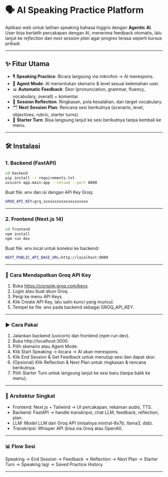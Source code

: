 # 🗣️ AI Speaking Practice Platform

Aplikasi web untuk latihan speaking bahasa Inggris dengan **Agentic AI**.  
User bisa berlatih percakapan dengan AI, menerima feedback otomatis, lalu lanjut ke *reflection* dan *next session plan* agar progres terasa seperti kursus pribadi.  

---

## ✨ Fitur Utama
- 🎙️ **Speaking Practice**: Bicara langsung via mikrofon → AI merespons.  
- 🧠 **Agent Mode**: AI menentukan skenario & level sesuai kelemahan user.  
- 📊 **Automatic Feedback**: Skor (pronunciation, grammar, fluency, vocabulary, overall) + komentar.  
- 🔄 **Session Reflection**: Ringkasan, pola kesalahan, dan target vocabulary.  
- 🗂️ **Next Session Plan**: Rencana sesi berikutnya (scenario, level, objectives, rubric, starter turns).  
- 🚀 **Starter Turn**: Bisa langsung lanjut ke sesi berikutnya tanpa kembali ke menu.  

---

## 🛠️ Instalasi

### 1. Backend (FastAPI)
```bash
cd backend
pip install -r requirements.txt
uvicorn app.main:app --reload --port 8000
`````

Buat file .env dan isi dengan API Key Groq:
```bash
GROQ_API_KEY=grq_xxxxxxxxxxxxxxxxxxxx
`````
________________________________________
### 2. Frontend (Next.js 14)
```bash
cd frontend
npm install
npm run dev
`````
Buat file .env.local untuk koneksi ke backend:
```bash
NEXT_PUBLIC_API_BASE_URL=http://localhost:8000
`````
________________________________________
### 🔑 Cara Mendapatkan Groq API Key
1.	Buka https://console.groq.com/keys.
2.	Login atau buat akun Groq.
3.	Pergi ke menu API Keys.
4.	Klik Create API Key, lalu salin kunci yang muncul.
5.	Tempel ke file .env pada backend sebagai GROQ_API_KEY.
________________________________________
### ▶️ Cara Pakai
1.	Jalankan backend (uvicorn) dan frontend (npm run dev).
2.	Buka http://localhost:3000.
3.	Pilih skenario atau Agent Mode.
4.	Klik Start Speaking → bicara → AI akan merespons.
5.	Klik End Session & Get Feedback untuk menutup sesi dan dapat skor.
6.	(Opsional) Klik Reflection & Next Plan untuk ringkasan & rencana berikutnya.
7.	Pilih Starter Turn untuk langsung lanjut ke sesi baru (tanpa balik ke menu).
________________________________________
### 📌 Arsitektur Singkat
-	Frontend: Next.js + Tailwind → UI percakapan, rekaman audio, TTS.
-	Backend: FastAPI → handle transkripsi, chat LLM, feedback, reflection, plan.
-	LLM: Model LLM dari Groq API (misalnya mixtral-8x7b, llama3, dsb).
- Transkripsi: Whisper API (bisa via Groq atau OpenAI).
________________________________________
### 📊 Flow Sesi
Speaking → End Session → Feedback → Reflection → Next Plan → Starter Turn → Speaking lagi → Saved Practice History
________________________________________

